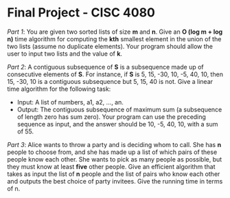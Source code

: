 Final Project - CISC 4080
===========

*Part 1*: You are given two sorted lists of size **m** and **n**. Give an **O (log m + log n)** time algorithm for computing the **kth** smallest element in the union of the two lists (assume no duplicate elements). Your program should allow the user to input two lists and the value of **k**.

*Part 2*: A contiguous subsequence of **S** is a subsequence made up of consecutive elements of **S**. For instance, if **S** is 5, 15, -30, 10, -5, 40, 10, then 15, -30, 10 is a contiguous subsequence but 5, 15, 40 is not. Give a linear time algorithm for the following task:
  * Input: A list of numbers, a1, a2, ..., an.
  * Output: The contiguous subsequence of maximum sum (a subsequence of length zero has sum zero).
Your program can use the preceding sequence as input, and the answer should be 10, -5, 40, 10, with a sum of 55.

*Part 3*: Alice wants to throw a party and is deciding whom to call. She has **n** people to choose from, and she has made up a list of which pairs of these people know each other. She wants to pick as many people as possible, but they must know at least **five** other people. Give an efficient algorithm that takes as input the list of **n** people and the list of pairs who know each other and outputs the best choice of party invitees. Give the running time in terms of n.
